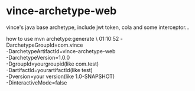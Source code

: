 # vince-archetype-web
vince's java base archetype, include jwt token, cola and some interceptor...

how to use
mvn archetype:generate \                                                                     01:10:52
  -DarchetypeGroupId=com.vince \
  -DarchetypeArtifactId=vince-archetype-web \
  -DarchetypeVersion=1.0.0 \
  -DgroupId=yourgroupid(like com.test) \
  -DartifactId=yourartifactId(like test) \
  -Dversion=your version(like 1.0-SNAPSHOT) \
  -DinteractiveMode=false
